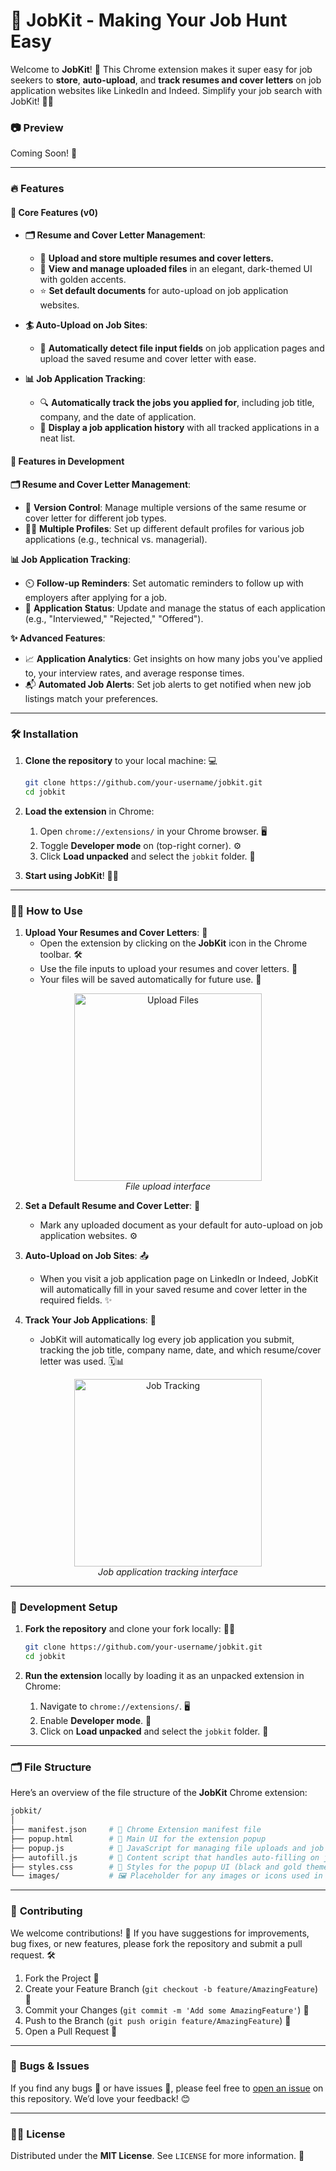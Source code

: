 # 🚀 **JobKit** - Making Your Job Hunt Easy

Welcome to **JobKit**! 🎉 This Chrome extension makes it super easy for job seekers to **store**, **auto-upload**, and **track resumes and cover letters** on job application websites like LinkedIn and Indeed. Simplify your job search with JobKit! 💼✨

### 📷 **Preview**

Coming Soon! 📸

---

### 🔥 **Features**

#### 🎯 **Core Features (v0)**

- **🗂️ Resume and Cover Letter Management**:
  - 📁 **Upload and store multiple resumes and cover letters.**
  - 👀 **View and manage uploaded files** in an elegant, dark-themed UI with golden accents.
  - ⭐ **Set default documents** for auto-upload on job application websites.

- **🏄 Auto-Upload on Job Sites**:
  - 🤖 **Automatically detect file input fields** on job application pages and upload the saved resume and cover letter with ease.

- **📊 Job Application Tracking**:
  - 🔍 **Automatically track the jobs you applied for**, including job title, company, and the date of application.
  - 📜 **Display a job application history** with all tracked applications in a neat list.

#### 🚀 **Features in Development**

**🗂️ Resume and Cover Letter Management**:
- 🔢 **Version Control**: Manage multiple versions of the same resume or cover letter for different job types.
- 🧑‍💻 **Multiple Profiles**: Set up different default profiles for various job applications (e.g., technical vs. managerial).

**📊 Job Application Tracking**:
- ⏲️ **Follow-up Reminders**: Set automatic reminders to follow up with employers after applying for a job.
- 📝 **Application Status**: Update and manage the status of each application (e.g., "Interviewed," "Rejected," "Offered").

**✨ Advanced Features**:
- 📈 **Application Analytics**: Get insights on how many jobs you've applied to, your interview rates, and average response times.
- 📬 **Automated Job Alerts**: Set job alerts to get notified when new job listings match your preferences.

---

### 🛠️ **Installation**

1. **Clone the repository** to your local machine: 💻

   ```bash
   git clone https://github.com/your-username/jobkit.git
   cd jobkit
   ```

2. **Load the extension** in Chrome:
   1. Open `chrome://extensions/` in your Chrome browser. 🖥️
   2. Toggle **Developer mode** on (top-right corner). ⚙️
   3. Click **Load unpacked** and select the `jobkit` folder. 📂
   
3. **Start using JobKit**! 🎉🚀

---

### 🧑‍💻 **How to Use**

1. **Upload Your Resumes and Cover Letters**: 📄 
   - Open the extension by clicking on the **JobKit** icon in the Chrome toolbar. 🛠️
   - Use the file inputs to upload your resumes and cover letters. 📁
   - Your files will be saved automatically for future use. 💾

<p align="center">
  <img src="path_to_your_image_2" alt="Upload Files" width="300px">
  <br>
  <em>File upload interface</em>
</p>

2. **Set a Default Resume and Cover Letter**: 🌟 
   - Mark any uploaded document as your default for auto-upload on job application websites. ⚙️

3. **Auto-Upload on Job Sites**: 📤 
   - When you visit a job application page on LinkedIn or Indeed, JobKit will automatically fill in your saved resume and cover letter in the required fields. ✨

4. **Track Your Job Applications**: 📅 
   - JobKit will automatically log every job application you submit, tracking the job title, company name, date, and which resume/cover letter was used. 🗓️📊

<p align="center">
  <img src="path_to_your_image_3" alt="Job Tracking" width="300px">
  <br>
  <em>Job application tracking interface</em>
</p>

---

### 🚧 **Development Setup**

1. **Fork the repository** and clone your fork locally: 👨‍💻

   ```bash
   git clone https://github.com/your-username/jobkit.git
   cd jobkit
   ```

2. **Run the extension** locally by loading it as an unpacked extension in Chrome:
   1. Navigate to `chrome://extensions/`. 🖥️
   2. Enable **Developer mode**. 🔧
   3. Click on **Load unpacked** and select the `jobkit` folder. 📂

---

### 🗂 **File Structure**

Here’s an overview of the file structure of the **JobKit** Chrome extension:

```bash
jobkit/
│
├── manifest.json     # 📝 Chrome Extension manifest file
├── popup.html        # 🎨 Main UI for the extension popup
├── popup.js          # 📜 JavaScript for managing file uploads and job tracking
├── autofill.js       # 🤖 Content script that handles auto-filling on job websites
├── styles.css        # 💅 Styles for the popup UI (black and gold theme)
└── images/           # 🖼️ Placeholder for any images or icons used in the extension
```

---

### 💬 **Contributing**

We welcome contributions! 🌟 If you have suggestions for improvements, bug fixes, or new features, please fork the repository and submit a pull request. 🛠️

1. Fork the Project 🍴
2. Create your Feature Branch (`git checkout -b feature/AmazingFeature`) 🌱
3. Commit your Changes (`git commit -m 'Add some AmazingFeature'`) 💬
4. Push to the Branch (`git push origin feature/AmazingFeature`) 🚀
5. Open a Pull Request 📝

---

### 🐛 **Bugs & Issues**

If you find any bugs 🐞 or have issues 🚨, please feel free to [open an issue](https://github.com/your-username/jobkit/issues) on this repository. We’d love your feedback! 😊

---

### 👨‍💼 **License**

Distributed under the **MIT License**. See `LICENSE` for more information. 📜